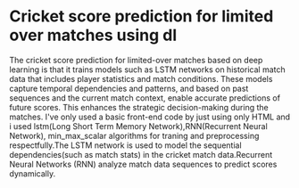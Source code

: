 # Cricket score prediction for limited over matches using dl
 The cricket score prediction for limited-over matches based on deep learning is that it trains models such as LSTM networks on historical match data that includes player statistics and match conditions. These models capture temporal dependencies and patterns, and based on past sequences and the current match context, enable accurate predictions of future scores. This enhances the strategic decision-making during the matches.
I've only used a basic front-end code by just using only HTML and i used lstm(Long Short Term Memory Network),RNN(Recurrent Neural Network), min_max_scalar algorithms for traning and preprocessing respectfully.The LSTM network is used to model the sequential dependencies(such as match stats) in the cricket match data.Recurrent Neural Networks (RNN) analyze match data sequences to predict scores dynamically.
